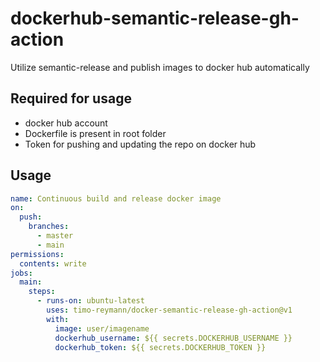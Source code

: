 dockerhub-semantic-release-gh-action
===

Utilize semantic-release and publish images to docker hub automatically


## Required for usage

- docker hub account
- Dockerfile is present in root folder
- Token for pushing and updating the repo on docker hub


## Usage

```yaml
name: Continuous build and release docker image
on:
  push:
    branches:
      - master
      - main
permissions:
  contents: write
jobs:
  main:
    steps:
      - runs-on: ubuntu-latest
        uses: timo-reymann/docker-semantic-release-gh-action@v1
        with:
          image: user/imagename
          dockerhub_username: ${{ secrets.DOCKERHUB_USERNAME }}
          dockerhub_token: ${{ secrets.DOCKERHUB_TOKEN }}
```

